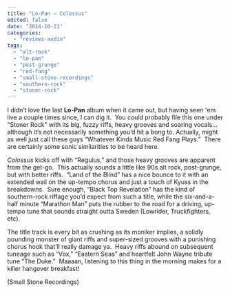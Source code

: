 ```yaml
---
title: "Lo-Pan – Colossus"
edited: false
date: "2014-10-21"
categories:
  - "reviews-audio"
tags:
  - "alt-rock"
  - "lo-pan"
  - "post-grunge"
  - "red-fang"
  - "small-stone-recordings"
  - "southern-rock"
  - "stoner-rock"
---
```


I didn’t love the last **Lo-Pan** album when it came out, but having seen 'em live a couple times since, I can dig it.  You could probably file this one under “Stoner Rock” with its big, fuzzy riffs, heavy grooves and soaring vocals… although it’s not necessarily something you’d hit a bong to. Actually, might as well just call these guys “Whatever Kinda Music Red Fang Plays.”  There are certainly some sonic similarities to be heard here.

_Colossus_ kicks off with “Regulus,” and those heavy grooves are apparent from the get-go.  This actually sounds a little like 90s alt rock, post-grunge, but with better riffs.  “Land of the Blind” has a nice bounce to it with an extended wail on the up-tempo chorus and just a touch of Kyuss in the breakdowns.  Sure enough, “Black Top Revelation” has the kind of southern-rock riffage you’d expect from such a title, while the six-and-a-half minute “Marathon Man” puts the rubber to the road for a driving, up-tempo tune that sounds straight outta Sweden (Lowrider, Truckfighters, etc).

The title track is every bit as crushing as its moniker implies, a solidly pounding monster of giant riffs and super-sized grooves with a punishing chorus hook that’ll really damage ya.  Heavy riffs abound on subsequent tuneage such as “Vox,” “Eastern Seas” and heartfelt John Wayne tribute tune “The Duke.”  Maaaan, listening to this thing in the morning makes for a killer hangover breakfast!

(Small Stone Recordings)
